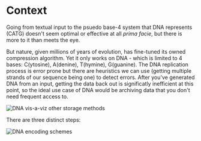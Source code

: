 # Context

Going from textual input to the psuedo base-4 system that DNA represents (CATG) doesn't seem optimal or effective at all *prima facie*, but there is more to it than meets the eye.

But nature, given millions of years of evolution, has fine-tuned its owned compression algorithm. Yet it only works on DNA - which is limited to 4 bases: C(ytosine), A(denine), T(hymine), G(guanine). The DNA replication process is error prone but there are heuristics we can use (getting multiple strands of our sequence being one) to detect errors. After you've generated DNA from an input, getting the data back out is significatly inefficient at this point, so the ideal use case of DNA would be archiving data that you don't need frequent access to.

![DNA vis-a-viz other storage methods](http://www.nature.com/polopoly_fs/7.38671.1472212698!/image/DNA_storage_graphic_WEB_2.jpg_gen/derivatives/landscape_630/DNA_storage_graphic_WEB_2.jpg)

There are three distinct steps:

![DNA encoding schemes](http://www.nature.com/polopoly_fs/7.38631.1472212682!/image/DNA_storage_graphic_WEB.jpg_gen/derivatives/landscape_630/DNA_storage_graphic_WEB.jpg)
